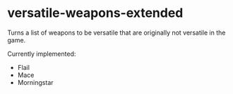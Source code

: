 # versatile-weapons-extended

Turns a list of weapons to be versatile that are originally not versatile in the game.

Currently implemented:

- Flail
- Mace
- Morningstar
